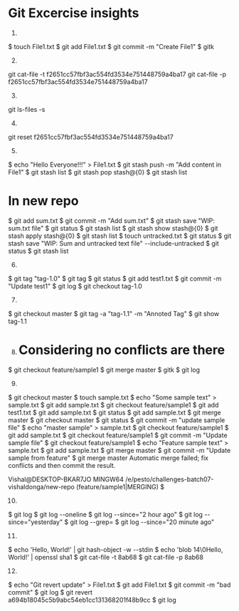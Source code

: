 # Git Excercise insights
1.
$ touch File1.txt
$ git add File1.txt
$ git commit -m "Create File1"
$ gitk

2.
git cat-file -t f2651cc57fbf3ac554fd3534e751448759a4ba17
git cat-file -p f2651cc57fbf3ac554fd3534e751448759a4ba17

3.
git ls-files -s

4.
git reset f2651cc57fbf3ac554fd3534e751448759a4ba17

5.
$ echo "Hello Everyone!!!" > File1.txt
$ git stash push -m "Add content in File1"
$ git stash list
$ git stash pop stash@{0}
$ git stash list
 # In new repo
 $ git add sum.txt
$ git commit -m "Add sum.txt"
$ git stash save "WIP: sum.txt file"
$ git status
$ git stash list
$ git stash show stash@{0}
$ git stash apply stash@{0}
$ git stash list
$ touch untracked.txt
$ git status
$ git stash save "WIP: Sum and untracked text file" --include-untracked
$ git status
$ git stash list

6.
$ git tag "tag-1.0"
$ git tag
$ git status
$ git add test1.txt
$ git commit -m "Update test1"
$ git log
$ git checkout tag-1.0

7.
$ git checkout master
$ git tag -a "tag-1.1" -m "Annoted Tag"
$ git show tag-1.1

8. 
    # Considering no conflicts are there
$ git checkout feature/sample1
$ git merge master
$ gitk
$ git log

9.
$ git checkout master
$ touch sample.txt
$ echo "Some sample text" > sample.txt
$ git add sample.txt
$ git checkout feature/sample1
$ git add test1.txt
$ git add sample.txt
$ git status
$ git add sample.txt
$ git merge master
$ git checkout master
$ git status
$ git commit -m "update sample file"
$ echo "master sample" > sample.txt
$ git checkout feature/sample1
$ git add sample.txt
$ git checkout feature/sample1
$ git commit -m "Update sample file"
$ git checkout feature/sample1
$ echo "Feature sample text" > sample.txt
$ git add sample.txt
$ git merge master
$ git commit -m "Update sample from feature"
$ git merge master
Automatic merge failed; fix conflicts and then commit the result.

Vishal@DESKTOP-BKAR7JO MINGW64 /e/pesto/challenges-batch07-vishaldonga/new-repo (feature/sample1|MERGING)
$


10.
$ git log
$ git log --oneline
$ git log --since="2 hour ago"
$ git log --since="yesterday"
$ git log --grep=<grep-regex>
$ git log --since="20 minute ago"

11.
$ echo 'Hello, World!' | git hash-object -w --stdin
$ echo 'blob 14\0Hello, World!' | openssl sha1
$ git cat-file -t 8ab68
$ git cat-file -p 8ab68

12.
$ echo "Git revert update" > File1.txt
$ git add File1.txt
$ git commit -m "bad commit"
$ git log
$ git revert a694b18045c5b9abc54eb1cc131368201f48b9cc
$ git log